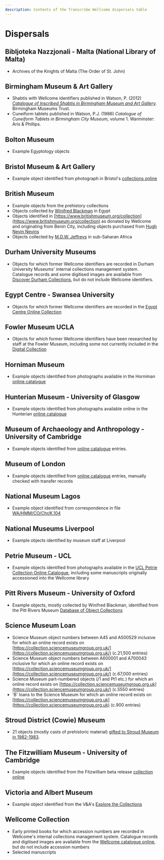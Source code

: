 ```yaml
---
description: Contents of the Transcribe Wellcome dispersals table
---
```


# Dispersals

## Bibljoteka Nazzjonali - Malta \(National Library of Malta\)

* Archives of the Knights of Malta \(The Order of St. John\)

## Birmingham Museum & Art Gallery

* Shabtis with Wellcome identifiers published in Watson, P. \(2012\) [_Catalogue of Inscribed Shabtis in Birmingham Museum and Art Gallery_](https://www.birminghammuseums.org.uk/system/resources/W1siZiIsIjIwMTQvMTEvMjAvNmp0Nnk5dm1zOV9zaGFidGlfbWFzdGVyX3YxXzMucGRmIl1d/shabti%20master%20v1_3.pdf)_._ Birmingham Museums Trust.
* Cuneiform tablets published in Watson, P.J. \(1986\) _Catalogue of Cuneiform Tablets in Birmingham City Museum,_ volume 1. Warminster: Aris & Phillips.

## Bolton Museum

* Example Egyptology objects

## Bristol Museum & Art Gallery

* Example object identified from photograph in Bristol's [collections online](http://museums.bristol.gov.uk/)

## British Museum

* Example objects from the prehistory collections
* Objects collected by [Winifred Blackman](https://www.britishmuseum.org/collection/term/BIOG121313) in Egypt
* Objects identified in [https://www.britishmuseum.org/collection](https://www.britishmuseum.org/collection) as donated by Wellcome and originating from Benin City, including objects purchased from [Hugh Nevin Nevins](https://www.britishmuseum.org/collection/term/BIOG126659)
* Objects collected by [M.D.W. Jeffreys](https://www.britishmuseum.org/collection/term/BIOG124904) in sub-Saharan Africa

## Durham University Museums

* Objects for which former Wellcome identifiers are recorded in Durham University Museums' internal collections management system. Catalogue records and some digitised images are available from [Discover Durham Collections](https://discover.durham.ac.uk/primo-explore/search?vid=44DUR_VU4), but do not include Wellcome identifiers.

## Egypt Centre - Swansea University

* Objects for which former Wellcome identifiers are recorded in the [Egypt Centre Online Collection](https://egyptcentre.abasetcollections.com/)

## Fowler Museum UCLA

* Objects for which former Wellcome identifiers have been researched by staff at the Fowler Museum, including some not currently included in the [Digital Collection](https://www.fowler.ucla.edu/collections/home/)

## Horniman Museum

* Example objects identified from photographs available in the Horniman [online catalogue](https://www.gla.ac.uk/hunterian/collections/searchourcollections/)

## Hunterian Museum - University of Glasgow

* Example objects identified from photographs available online in the Hunterian [online catalogue](https://www.gla.ac.uk/hunterian/collections/searchourcollections/)

## Museum of Archaeology and Anthropology - University of Cambridge

* Example objects identified from [online catalogue](https://collections.maa.cam.ac.uk/) entries.

## Museum of London

* Example objects identified from [online catalogue](https://www.museumoflondon.org.uk/collections) entries, manually checked with transfer records

## National Museum Lagos

* Example object identified from correspondence in file [WA/HMM/CO/Chr/K.104](https://wellcomecollection.org/works/dppjjtqz)

## National Museums Liverpool

* Example objects identified by museum staff at Liverpool

## Petrie Museum - UCL

* Example objects identified from photographs available in the [UCL Petrie Collection Online Catalogue](https://petriecat.museums.ucl.ac.uk/), including some manuscripts originally accessioned into the Wellcome library

## Pitt Rivers Museum - University of Oxford

* Example objects, mostly collected by Winifred Blackman, identified from the Pitt Rivers Museum [Database of Object Collections](https://prm.web.ox.ac.uk/terms-use-pitt-rivers-museum-database-object-collections)

## Science Museum Loan

* Science Museum object numbers between A45 and A500529 inclusive for which an online record exists on [https://collection.sciencemuseumgroup.org.uk/](https://collection.sciencemuseumgroup.org.uk/) \(c.21,500 entries\)
* Science Museum object numbers between A600001 and A700043 inclusive for which an online record exists on [https://collection.sciencemuseumgroup.org.uk/](https://collection.sciencemuseumgroup.org.uk/) \(c.67,000 entries\)
* Science Museum part-numbered objects \(/1 and Pt1 etc.\) for which an online record exists on [https://collection.sciencemuseumgroup.org.uk](https://collection.sciencemuseumgroup.org.uk/)  \(c.5550 entries\)
* 'B' loans to the Science Museum for which an online record exists on [https://collection.sciencemuseumgroup.org.uk](https://collection.sciencemuseumgroup.org.uk) \(c.900 entries\)

## Stroud District \(Cowie\) Museum 

* 21 objects \(mostly casts of prehistoric material\) [gifted to Stroud Museum in 1982-1983](https://wellcomecollection.org/works/ap29grmp/items?canvas=57).

## The Fitzwilliam Museum - University of Cambridge

* Example objects identified from the Fitzwilliam beta release [collection online](https://collection.beta.fitz.ms/)

## Victoria and Albert Museum

* Example object identified from the V&A's [Explore the Collections](https://www.vam.ac.uk/collections)

## Wellcome Collection

* Early printed books for which accession numbers are recorded in Wellcome's internal collections management system. Catalogue records and digitised images are available from the [Wellcome catalogue online](https://wellcomecollection.org/collections), but do not include accession numbers
* Selected manuscripts

